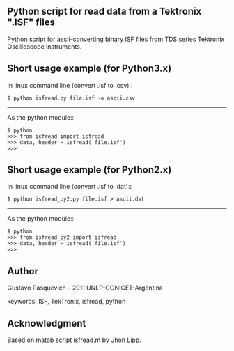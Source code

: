 Python script for read data from a Tektronix ".ISF" files
----------------------------------------------------------

Python script for ascii-converting binary ISF files from TDS series Tektronix 
Oscilloscope instruments. 

Short usage example (for Python3.x)
--------------------
In linux command line (convert .isf to .csv)::

    $ python isfread.py file.isf -o ascii.csv 

--------------------
As the python module::

    $ python 
    >>> from isfread import isfread
    >>> data, header = isfread('file.isf')
    >>> 

Short usage example (for Python2.x)
--------------------
In linux command line (convert .isf to .dat)::

    $ python isfread_py2.py file.isf > ascii.dat 

--------------------
As the python module::

    $ python 
    >>> from isfread_py2 import isfread
    >>> data, header = isfread('file.isf')
    >>> 

Author
------
Gustavo Pasquevich - 2011 
UNLP-CONICET-Argentina

keywords: ISF, TekTronix, isfread, python

Acknowledgment
--------------

Based on matab script isfread.m by Jhon Lipp. 

